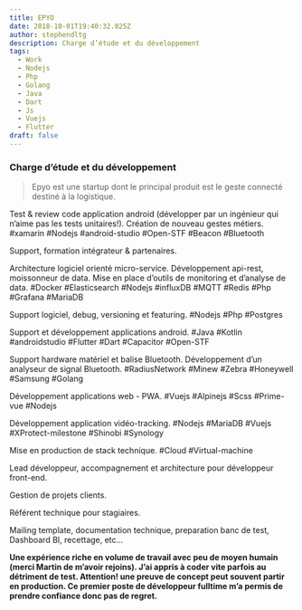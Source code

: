 ```yaml
---
title: EPYO
date: 2018-10-01T19:40:32.025Z
author: stephendltg
description: Charge d’étude et du développement
tags:
  - Work
  - Nodejs
  - Php
  - Golang
  - Java
  - Dart
  - Js
  - Vuejs
  - Flutter
draft: false
---
```

### **Charge d’étude et du développement**

> Epyo est une startup dont le principal produit est le geste connecté destiné à la logistique.

Test & review code application android (développer par un ingénieur qui n’aime pas les tests unitaires!). Création de nouveau gestes métiers. #xamarin #Nodejs #android-studio #Open-STF #Beacon #Bluetooth

Support, formation intégrateur & partenaires.

Architecture logiciel orienté micro-service.  Développement api-rest, moissonneur de data. Mise en place d’outils de monitoring et d’analyse de data. #Docker #Elasticsearch #Nodejs #influxDB #MQTT #Redis #Php #Grafana #MariaDB

Support logiciel, debug, versioning et featuring. #Nodejs #Php #Postgres

Support et développement applications android. #Java #Kotlin #androidstudio #Flutter #Dart #Capacitor #Open-STF

Support hardware matériel et balise Bluetooth. Développement d’un analyseur de signal Bluetooth. #RadiusNetwork #Minew #Zebra #Honeywell #Samsung #Golang

Développement applications web - PWA. #Vuejs #Alpinejs #Scss #Prime-vue #Nodejs

Développement application vidéo-tracking. #Nodejs #MariaDB #Vuejs #XProtect-milestone #Shinobi #Synology

Mise en production de stack technique. #Cloud #Virtual-machine

Lead développeur, accompagnement et architecture pour développeur front-end.

Gestion de projets clients.

Référent technique pour stagiaires.

Mailing template, documentation technique, preparation banc de test, Dashboard BI, recettage, etc…

**Une expérience riche en volume de travail avec peu de moyen humain (merci Martin de m’avoir rejoins). J’ai appris à coder vite parfois au détriment de test. Attention! une preuve de concept peut souvent partir en production. Ce premier poste de développeur fulltime m’a permis de prendre confiance donc pas de regret.**
